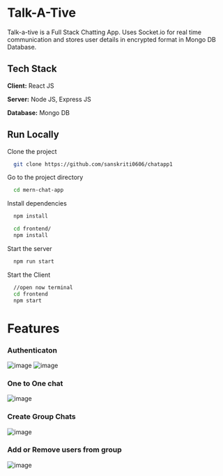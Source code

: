
# Talk-A-Tive

Talk-a-tive is a Full Stack Chatting App.
Uses Socket.io for real time communication and stores user details in encrypted format in Mongo DB Database.
## Tech Stack

**Client:** React JS

**Server:** Node JS, Express JS

**Database:** Mongo DB
  

## Run Locally

Clone the project

```bash
  git clone https://github.com/sanskriti0606/chatapp1
```

Go to the project directory

```bash
  cd mern-chat-app
```

Install dependencies

```bash
  npm install
```

```bash
  cd frontend/
  npm install
```

Start the server

```bash
  npm run start
```
Start the Client

```bash
  //open now terminal
  cd frontend
  npm start
```

  
# Features

### Authenticaton
![image](https://github.com/user-attachments/assets/614d910e-46db-466b-b695-a36362ada6a7)
![image](https://github.com/user-attachments/assets/de35b2a2-b18b-42be-b15b-1454ae9b169b)
### One to One chat
![image](https://github.com/user-attachments/assets/c19d5b74-d6d6-4326-b22f-cf2da78240d7)
### Create Group Chats
![image](https://github.com/user-attachments/assets/14d746da-b7dc-445f-96aa-d9fc69e6f73b)
### Add or Remove users from group
![image](https://github.com/user-attachments/assets/680a1070-b01c-45b8-bba0-678724d81645)


  
